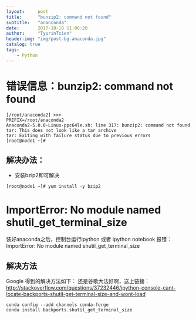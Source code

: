 ```yaml
---
layout:     post
title:      "bunzip2: command not found"
subtitle:   "ananconda"
date:       2017-10-18 11:06:20
author:     "TyurinTsien"
header-img: "img/post-bg-anaconda.jpg"
catalog: true
tags:
    - Python
---
```


# 错误信息：bunzip2: command not found

```
[/root/anaconda2] >>> 
PREFIX=/root/anaconda2
Anaconda2-5.0.0-Linux-ppc64le.sh: line 317: bunzip2: command not found
tar: This does not look like a tar archive
tar: Exiting with failure status due to previous errors
[root@node1 ~]# 
```

## 解决办法： 
* 安装bzip2即可解决
```
[root@node1 ~]# yum install -y bzip2
```

# ImportError: No module named shutil_get_terminal_size

装好anaconda之后，控制台运行ipython 或者 ipython notebook 报错：ImportError: No module named shutil_get_terminal_size

## 解决方法
Google 得到的解决方法如下：
还是谷歌大法好啊，送上链接： 
http://stackoverflow.com/questions/37232446/ipython-console-cant-locate-backports-shutil-get-terminal-size-and-wont-load
```
conda config --add channels conda-forge
conda install backports.shutil_get_terminal_size
```